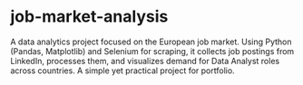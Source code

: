 # job-market-analysis
A data analytics project focused on the European job market. Using Python (Pandas, Matplotlib) and Selenium for scraping, it collects job postings from LinkedIn, processes them, and visualizes demand for Data Analyst roles across countries. A simple yet practical project for portfolio.
